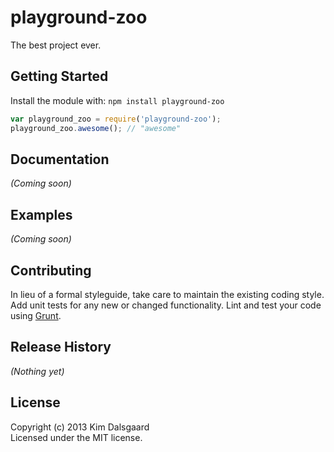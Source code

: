 # playground-zoo

The best project ever.

## Getting Started
Install the module with: `npm install playground-zoo`

```javascript
var playground_zoo = require('playground-zoo');
playground_zoo.awesome(); // "awesome"
```

## Documentation
_(Coming soon)_

## Examples
_(Coming soon)_

## Contributing
In lieu of a formal styleguide, take care to maintain the existing coding style. Add unit tests for any new or changed functionality. Lint and test your code using [Grunt](http://gruntjs.com/).

## Release History
_(Nothing yet)_

## License
Copyright (c) 2013 Kim Dalsgaard  
Licensed under the MIT license.
